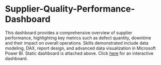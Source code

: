 # Supplier-Quality-Performance-Dashboard
This dashboard provides a comprehensive overview of supplier performance, highlighting key metrics such as defect quantity, downtime and their impact on overall operations. 
Skills demonstrated include data modeling, DAX, report design, and advanced data visualization in Microsoft Power BI. Static dashboard is attached above. Click [here](https://app.powerbi.com/view?r=eyJrIjoiOWEzZTc3M2EtNmQ2Zi00YmZmLTgyMDAtMGI1YmY2MzRiZTNiIiwidCI6ImJkNzFjYWQwLTRmMWItNDBmMy04NTEzLTQ3MzE2ZDcyNDJlYSJ9&pageName=ReportSection3d6e8b75e9db63dd8383) for an interactive dashboard.
